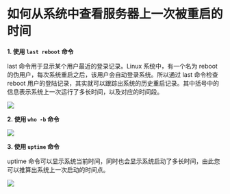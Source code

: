# 如何从系统中查看服务器上一次被重启的时间

**1. 使用 ``last reboot`` 命令**

last 命令用于显示某个用户最近的登录记录。Linux 系统中，有一个名为 reboot 的伪用户，每次系统重启之后，该用户会自动登录系统。所以通过 last 命令检查 reboot 用户的登陆记录，其实就可以跟踪出系统的历史重启记录。其中括号中的信息表示系统上一次运行了多长时间，以及对应的时间段。

![](../../../../../image/Elastic-Compute/Virtual-Machine/Linux/%E5%A6%82%E4%BD%95%E4%BB%8E%E7%B3%BB%E7%BB%9F%E4%B8%AD%E6%9F%A5%E7%9C%8B%E6%9C%8D%E5%8A%A1%E5%99%A8%E4%B8%8A%E4%B8%80%E6%AC%A1%E8%A2%AB%E9%87%8D%E5%90%AF%E7%9A%84%E6%97%B6%E9%97%B401.png)

**2. 使用 ``who -b`` 命令**

![](../../../../../image/Elastic-Compute/Virtual-Machine/Linux/%E5%A6%82%E4%BD%95%E4%BB%8E%E7%B3%BB%E7%BB%9F%E4%B8%AD%E6%9F%A5%E7%9C%8B%E6%9C%8D%E5%8A%A1%E5%99%A8%E4%B8%8A%E4%B8%80%E6%AC%A1%E8%A2%AB%E9%87%8D%E5%90%AF%E7%9A%84%E6%97%B6%E9%97%B402.png)

**3. 使用 ``uptime`` 命令**

uptime 命令可以显示系统当前时间，同时也会显示系统启动了多长时间，由此您可以推算出系统上一次启动的时间点。

![](../../../../../image/Elastic-Compute/Virtual-Machine/Linux/%E5%A6%82%E4%BD%95%E4%BB%8E%E7%B3%BB%E7%BB%9F%E4%B8%AD%E6%9F%A5%E7%9C%8B%E6%9C%8D%E5%8A%A1%E5%99%A8%E4%B8%8A%E4%B8%80%E6%AC%A1%E8%A2%AB%E9%87%8D%E5%90%AF%E7%9A%84%E6%97%B6%E9%97%B403.png)

